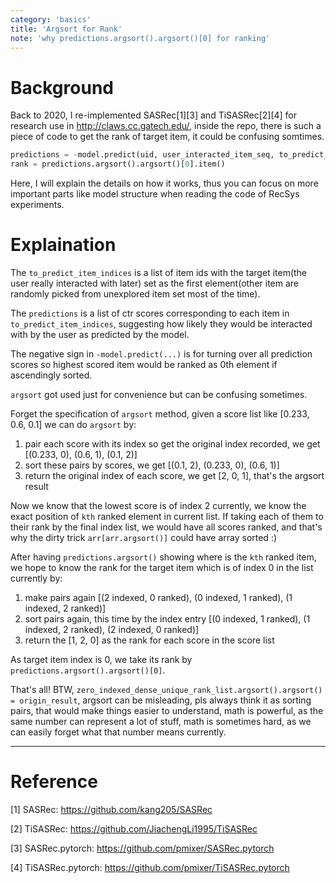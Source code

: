 ```yaml
---
category: 'basics'
title: 'Argsort for Rank'
note: 'why predictions.argsort().argsort()[0] for ranking'
---
```


# Background

Back to 2020, I re-implemented SASRec\[1\]\[3\] and TiSASRec\[2\]\[4\] for research use in http://claws.cc.gatech.edu/, inside the repo, there is such a piece of code to get the rank of target item, it could be confusing somtimes.

```python
predictions = -model.predict(uid, user_interacted_item_seq, to_predict_item_indices)
rank = predictions.argsort().argsort()[0].item()
```

Here, I will explain the details on how it works, thus you can focus on more important parts like model structure when reading the code of RecSys experiments.

# Explaination

The `to_predict_item_indices` is a list of item ids with the target item(the user really interacted with later) set as the first element(other item are randomly picked from unexplored item set most of the time).

The `predictions` is a list of ctr scores corresponding to each item in `to_predict_item_indices`, suggesting how likely they would be interacted with by the user as predicted by the model.

The negative sign in `-model.predict(...)` is for turning over all prediction scores so highest scored item would be ranked as 0th element if ascendingly sorted.

`argsort` got used just for convenience but can be confusing sometimes.

Forget the specification of `argsort` method, given a score list like \[0.233, 0.6, 0.1\] we can do `argsort` by:

1. pair each score with its index so get the original index recorded, we get \[(0.233, 0), (0.6, 1), (0.1, 2)\]
2. sort these pairs by scores, we get \[(0.1, 2), (0.233, 0), (0.6, 1)\]
3. return the original index of each score, we get \[2, 0, 1\], that's the argsort result

Now we know that the lowest score is of index 2 currently, we know the exact position of `kth` ranked element in current list. If taking each of them to their rank by the final index list, we would have all scores ranked, and that's why the dirty trick `arr[arr.argsort()]` could have array sorted :)

After having `predictions.argsort()` showing where is the `kth` ranked item, we hope to know the rank for the target item which is of index 0 in the list currently by:

1. make pairs again \[(2 indexed, 0 ranked), (0 indexed, 1 ranked), (1 indexed, 2 ranked)\]
2. sort pairs again, this time by the index entry \[(0 indexed, 1 ranked), (1 indexed, 2 ranked), (2 indexed, 0 ranked)\]
3. return the \[1, 2, 0\] as the rank for each score in the score list

As target item index is 0, we take its rank by `predictions.argsort().argsort()[0]`.

That's all! BTW, `zero_indexed_dense_unique_rank_list.argsort().argsort() = origin_result`, argsort can be misleading, pls always think it as sorting pairs, that would make things easier to understand, math is powerful, as the same number can represent a lot of stuff, math is sometimes hard, as we can easily forget what that number means currently.

---

# Reference

\[1\] SASRec: https://github.com/kang205/SASRec

\[2\] TiSASRec: https://github.com/JiachengLi1995/TiSASRec

\[3\] SASRec.pytorch: https://github.com/pmixer/SASRec.pytorch

\[4\] TiSASRec.pytorch: https://github.com/pmixer/TiSASRec.pytorch
